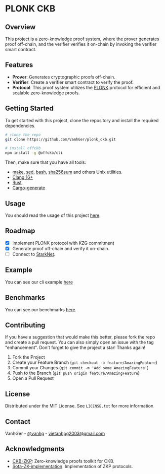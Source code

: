 # PLONK CKB
## Overview

This project is a zero-knowledge proof system, where the prover generates proof off-chain, and the verifier verifies it on-chain by invoking the verifier smart contract.

## Features

- **Prover**: Generates cryptographic proofs off-chain.
- **Verifier**: Create a verifier smart contract to verify the proof.
- **Protocol**: This proof system utilizes the [PLONK](https://eprint.iacr.org/2019/953.pdf) protocol for efficient and scalable zero-knowledge proofs.


## Getting Started

To get started with this project, clone the repository and install the required dependencies.

```bash
# clone the repo
git clone https://github.com/VanhGer/plonk_ckb.git

# install offckb
npm install -g @offckb/cli
```


Then, make sure that you have all tools:
- [make](https://www.tutorialspoint.com/unix_commands/make.htm), [sed](https://www.gnu.org/software/sed/), [bash](https://www.gnu.org/software/bash/), [sha256sum](https://linux.die.net/man/1/sha256sum) and others Unix utilities.
- [Clang 16+](https://releases.llvm.org/16.0.0/tools/clang/docs/ReleaseNotes.html)
- [Rust](https://www.rust-lang.org/)
- [Cargo-generate](https://github.com/cargo-generate/cargo-generate)


## Usage

You should read the usage of this project [here](./document/usage.md).


## Roadmap

- [x] Implement PLONK protocol with KZG commitment
- [x] Generate proof off-chain and verify it on-chain.
- [ ] Connect to [StarkNet](https://www.starknet.io/).

## Example

You can see our cli example [here](../document/README.md)

## Benchmarks

You can see our benchmarks [here](../document/benchmarks.md).

## Contributing

If you have a suggestion that would make this better, please fork the repo and create a pull request. You can also simply open an issue with the tag "enhancement".
Don't forget to give the project a star! Thanks again!

1. Fork the Project
2. Create your Feature Branch (`git checkout -b feature/AmazingFeature`)
3. Commit your Changes (`git commit -m 'Add some AmazingFeature'`)
4. Push to the Branch (`git push origin feature/AmazingFeature`)
5. Open a Pull Request

## License

Distributed under the MIT License. See `LICENSE.txt` for more information.

## Contact

VanhGer - [@vanhg](https://twitter.com/vanhger) - vietanhpg2003@gmail.com


## Acknowledgments

- [CKB-ZKP](https://github.com/sec-bit/ckb-zkp): Zero-knowledge proofs toolkit for CKB.
- [Sota-ZK-implementation](https://github.com/sota-zk-labs/zkp-implementation): Implementation of ZKP protocols. 


